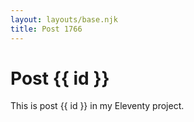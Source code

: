 ```yaml
---
layout: layouts/base.njk
title: Post 1766
---
```


# Post {{ id }}

This is post {{ id }} in my Eleventy project.
